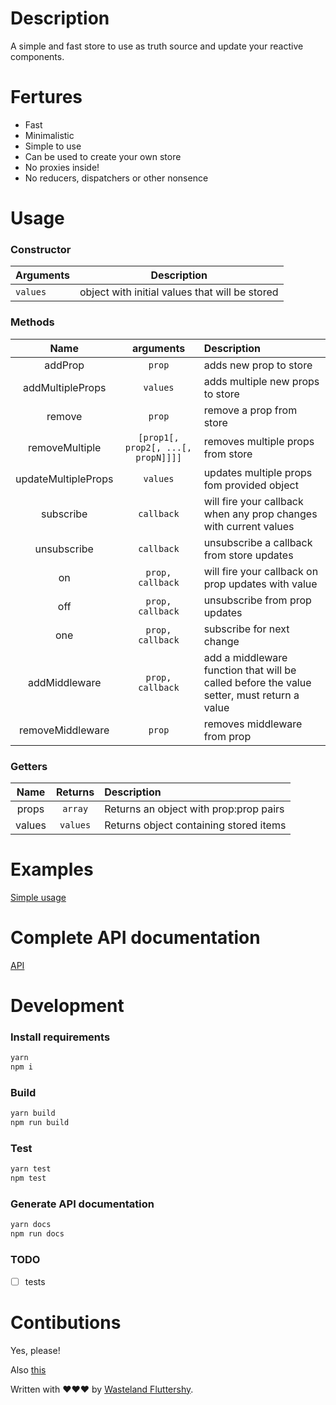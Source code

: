 Description
===
A simple and fast store to use as truth source and update your reactive components.

Fertures
===
* Fast
* Minimalistic
* Simple to use
* Can be used to create your own store
* No proxies inside!
* No reducers, dispatchers or other nonsence

Usage
===

### Constructor
| Arguments | Description |
| --------- | ----------- |
| `values`  | object with initial values that will be stored |

### Methods
| Name | arguments | Description |
| :--: | :-------: | :---------- |
| addProp | `prop` | adds new prop to store |
| addMultipleProps | `values` | adds multiple new props to store |
| remove | `prop` | remove a prop from store |
| removeMultiple | `[prop1[, prop2[, ...[, propN]]]]` | removes multiple props from store
| updateMultipleProps | `values` | updates multiple props fom provided object |
| subscribe | `callback` | will fire your callback when any prop changes with current values |
| unsubscribe | `callback` | unsubscribe a callback from store updates |
| on | `prop, callback` | will fire your callback on prop updates with value |
| off | `prop, callback` | unsubscribe from prop updates |
| one | `prop, callback` | subscribe for next change |
| addMiddleware | `prop, callback` | add a middleware function that will be called before the value setter, must return a value |
| removeMiddleware | `prop` | removes middleware from prop |

### Getters
| Name | Returns | Description |
| :--: | :-----: | :---------- |
| props | `array` | Returns an object with prop:prop pairs |
| values | `values` | Returns object containing stored items |

Examples
===
[Simple usage](/docs/example.md)

Complete API documentation
===
[API](/docs/api.md)

Development
===
### Install requirements

```bash
yarn
npm i
```

### Build

```bash
yarn build
npm run build
```

### Test

```bash
yarn test
npm test
```

### Generate API documentation

```bash
yarn docs
npm run docs
```

### TODO

- [ ] tests

Contibutions
===

Yes, please!

Also [this](https://git-scm.com/book/en/v2/GitHub-Contributing-to-a-Project)

Written with ❤❤❤ by [Wasteland Fluttershy](https://github.com/ingvardm).